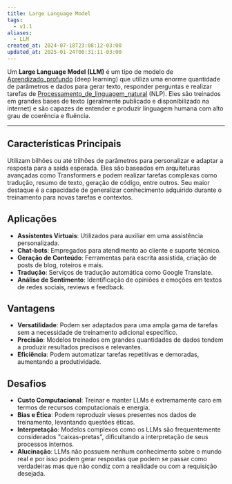 ```yaml
---
title: Large Language Model
tags:
  - v1.1
aliases:
  - LLM
created_at: 2024-07-18T23:08:12-03:00
updated_at: 2025-01-24T00:31:11-03:00
---
```


Um **Large Language Model (LLM)** é um tipo de modelo de [Aprendizado_profundo](content/atomos/2024/08/05/Aprendizado_profundo.md) (deep learning) que utiliza uma enorme quantidade de parâmetros e dados para gerar texto, responder perguntas e realizar tarefas de [Processamento_de_linguagem_natural](content/atomos/2024/08/05/Processamento_de_linguagem_natural.md) (NLP). Eles são treinados em grandes bases de texto (geralmente publicado e disponibilizado na internet) e são capazes de entender e produzir linguagem humana com alto grau de coerência e fluência.

---

## Características Principais

Utilizam bilhões ou até trilhões de parâmetros para personalizar e adaptar a resposta para a saída esperada. Eles são baseados em arquiteturas avançadas como Transformers e podem realizar tarefas complexas como tradução, resumo de texto, geração de código, entre outros. Seu maior destaque é a capacidade de generalizar conhecimento adquirido durante o treinamento para novas tarefas e contextos.

## Aplicações

- **Assistentes Virtuais**: Utilizados para auxiliar em uma assistência personalizada.
- **Chat-bots**: Empregados para atendimento ao cliente e suporte técnico.
- **Geração de Conteúdo**: Ferramentas para escrita assistida, criação de posts de blog, roteiros e mais.
- **Tradução**: Serviços de tradução automática como Google Translate.
- **Análise de Sentimento**: Identificação de opiniões e emoções em textos de redes sociais, reviews e feedback.

## Vantagens

- **Versatilidade**: Podem ser adaptados para uma ampla gama de tarefas sem a necessidade de treinamento adicional específico.
- **Precisão**: Modelos treinados em grandes quantidades de dados tendem a produzir resultados precisos e relevantes.
- **Eficiência**: Podem automatizar tarefas repetitivas e demoradas, aumentando a produtividade.

## Desafios

- **Custo Computacional**: Treinar e manter LLMs é extremamente caro em termos de recursos computacionais e energia.
- **Bias e Ética**: Podem reproduzir vieses presentes nos dados de treinamento, levantando questões éticas.
- **Interpretação**: Modelos complexos como os LLMs são frequentemente considerados "caixas-pretas", dificultando a interpretação de seus processos internos.
- **Alucinação**:  LLMs não possuem nenhum conhecimento sobre o mundo real e por isso podem gerar respostas que podem se passar como verdadeiras mas que não condiz com a realidade ou com a requisição desejada.
